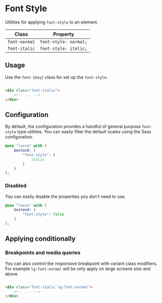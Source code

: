 # Font Style

Utilities for applying `font-style` to an element.

| Class         | Property              |
|---------------|-----------------------|
| `font-normal` | `font-style: normal;` |
| `font-italic` | `font-style: italic;` |

## Usage

Use the `font-{key}` class for set up the `font-style`.

```html

<div class="font-italic">
    <!-- ... -->
</div>
```

## Configuration

By default, the configuration provides a handful of general purpose `font-style` type utilities. You can easily filter
the default scales using the Sass configuration.

```scss
@use "lasco" with (
    $extend: (
        "font-style": (
            italic
        )
    )
);
```

### Disabled

You can easily disable the properties you don't need to use.

```scss
@use "lasco" with (
    $extend: (
        "font-style": false
    )
);
```

## Applying conditionally

### Breakpoints and media queries

You can also control the responsive breakpoint with variant class modifiers. For example `lg:font-normal` will be only
apply on large screens size and above.

```html

<div class="font-italic lg:font-normal">
    <!-- ... -->
</div>
```
